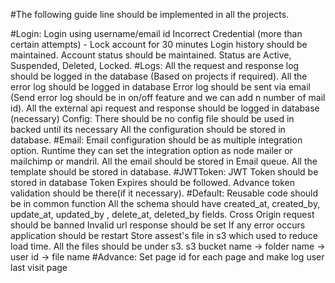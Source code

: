 #The following guide line should be implemented in all the projects.

#Login:
Login using username/email id
Incorrect Credential (more than certain attempts) - Lock account for 30 minutes
Login history should be maintained.
Account status should be maintained. Status are Active, Suspended, Deleted, Locked.
#Logs:
All the request and response log should be logged in the database (Based on projects if required).
All the error log should be logged in database
Error log should be sent via email (Send error log should be in on/off feature and we can add n number of mail id).
All the external api request and response should be logged in database (necessary)
Config:
There should be no config file should be used in backed until its necessary
All the configuration should be stored in database.
#Email:
Email configuration should be as multiple integration option. Runtime they can set the integration option as node mailer or mailchimp or mandril.
All the email should be stored in Email queue.
All the template should be stored in database. 
#JWTToken:
JWT Token should be stored in database
Token Expires should be followed.
Advance token validation should be there(if it necessary).
#Default:
Reusable code should be in common function
All the schema should have created_at, created_by, update_at, updated_by , delete_at, deleted_by fields.
Cross Origin request should be banned
Invalid url response should be set
If any error occurs application should be restart
Store assest's file in s3 which used to reduce load time.
All the files should be under s3. s3 bucket name -> folder name -> user id -> file name
#Advance:
Set page id for each page and make log user last visit page
